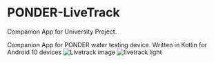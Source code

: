 # PONDER-LiveTrack
Companion App for University Project.

Companion App for PONDER water testing device. Written in Kotlin for Android 10 devices 
![Livetrack image](https://user-images.githubusercontent.com/58045054/194792000-776155f6-a783-4277-9082-339a7c45620c.jpg) ![livetrack light](https://user-images.githubusercontent.com/58045054/194792001-7730002b-379b-45b3-877f-84151e61ca7e.jpg)

